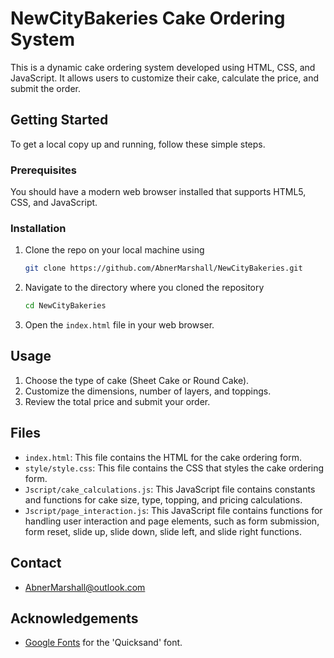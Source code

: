 # NewCityBakeries Cake Ordering System

This is a dynamic cake ordering system developed using HTML, CSS, and JavaScript. It allows users to customize their cake, calculate the price, and submit the order.

## Getting Started

To get a local copy up and running, follow these simple steps.

### Prerequisites

You should have a modern web browser installed that supports HTML5, CSS, and JavaScript. 

### Installation

1. Clone the repo on your local machine using 

    ```sh
    git clone https://github.com/AbnerMarshall/NewCityBakeries.git
    ```

2. Navigate to the directory where you cloned the repository

    ```sh
    cd NewCityBakeries
    ```
3. Open the `index.html` file in your web browser.

## Usage

1. Choose the type of cake (Sheet Cake or Round Cake).
2. Customize the dimensions, number of layers, and toppings.
3. Review the total price and submit your order.

## Files

- `index.html`: This file contains the HTML for the cake ordering form.
- `style/style.css`: This file contains the CSS that styles the cake ordering form.
- `Jscript/cake_calculations.js`: This JavaScript file contains constants and functions for cake size, type, topping, and pricing calculations.
- `Jscript/page_interaction.js`: This JavaScript file contains functions for handling user interaction and page elements, such as form submission, form reset, slide up, slide down, slide left, and slide right functions.

## Contact

- AbnerMarshall@outlook.com

## Acknowledgements

* [Google Fonts](https://fonts.google.com/) for the 'Quicksand' font.


